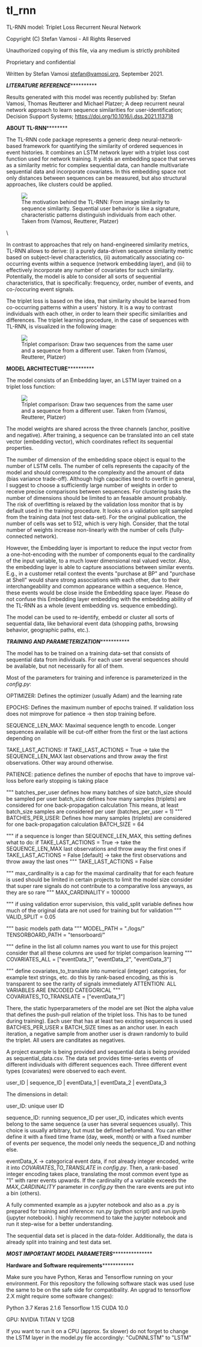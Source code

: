 # tl_rnn
TL-RNN model: Triplet Loss Recurrent Neural Network

Copyright (C) Stefan Vamosi - All Rights Reserved

Unauthorized copying of this file, via any medium is strictly prohibited

Proprietary and confidential

Written by Stefan Vamosi <stefan@vamosi.org>, September 2021.

*********************************************************LITERATURE REFERENCE*******************************************************************

Results generated with this model was recently published by: Stefan Vamosi, Thomas Reutterer and Michael Platzer; A deep recurrent neural network approach to learn sequence similarities for user-identification; Decision Support Systems; https://doi.org/10.1016/j.dss.2021.113718


**************************************************************ABOUT TL-RNN**********************************************************************

The TL-RNN code package represents a generic deep neural-network-based framework for quantifying the similarity of ordered sequences in event histories. It combines an LSTM network layer with a triplet loss cost function used for network training. It yields an embedding space that serves as a similarity metric for complex sequential data, can handle multivariate sequential data and incorporate covariates. In this embedding space not only distances between sequences can be measured, but also structural approaches, like clusters could be applied.

<figure><img src="images/running_example_seqs.png"><figcaption>The motivation behind the TL-RNN: From image similarity to sequence similarity. Sequential user behavior is like a signature, characteristic patterns distinguish individuals from each other. Taken from (Vamosi, Reutterer, Platzer)</figcaption></figure>\


In contrast to approaches that rely on hand-engineered similarity metrics, TL-RNN allows to derive: (i) a purely data-driven sequence similarity metric based on subject-level characteristics, (ii) automatically associating co-occurring events within a sequence (network embedding layer), and (iii) to effectively incorporate any number of covariates for such similarity. Potentially, the model is able to consider all sorts of sequential characteristics, that is specifically: frequency, order, number of events, and co-/occuring event signals.

The triplet loss is based on the idea, that similarity should be learned from co-occurring patterns within a users' history. It is a way to contrast individuals with each other, in order to learn their specific similarities and differences. The triplet learning procedure, in the case of sequences with TL-RNN, is visualized in the following image: 

<figure><img src="images/Sample_Draw_runningexample.png"><figcaption>Triplet comparison: Draw two sequences from the same user and a sequence from a different user. Taken from (Vamosi, Reutterer, Platzer)</figcaption></figure>


**********************************************************MODEL ARCHITECTURE********************************************************************

The model consists of an Embedding layer, an LSTM layer trained on a triplet loss function:

<figure><img src="images/Model_Structure.png"><figcaption>Triplet comparison: Draw two sequences from the same user and a sequence from a different user. Taken from (Vamosi, Reutterer, Platzer)</figcaption></figure>


The model weights are shared across the three channels (anchor, positive and negative). After training, a sequence can be translated into an cell state vector (embedding vector), which coordinates reflect its sequential properties.

The number of dimension of the embedding space object is equal to the number of LSTM cells. The number of cells represents the capacity of the model and should correspond to the complexity and the amount of data (bias variance trade-off). Although high capacities tend to overfit in general, I suggest to choose a sufficiently large number of weights in order to receive precise comparisons between sequences. For clustering tasks the number of dimensions should be limited to an feasable amount probably. The risk of overfitting is relaxed by the validation loss monitor that is by default used in the training procedure. It looks on a validation split sampled from the training data (not test data-set). For the original publication, the number of cells was set to 512, which is very high. Consider, that the total number of weights increase non-linearly with the number of cells (fully-connected network).

However, the Embedding layer is important to reduce the input vector from a one-hot-encoding with the number of components equal to the cardinality of the input variable, to a much lower dimensional real valued vector. Also, the embedding layer is able to capture associations between similar events. E.g., in a customer retail context the events "purchase at BP" and "purchase at Shell" would share strong associations with each other, due to their interchangeability and common appearance within a sequence. Hence, these events would be close inside the Embedding space layer. Please do not confuse this Embedding layer embedding with the embedding ability of the TL-RNN as a whole (event embedding vs. sequence embedding).


The model can be used to re-identify, embedd or cluster all sorts of sequential data, like behavioral event data (shopping paths, browsing behavior, geographic paths, etc.).


*****************************************************TRAINING AND PARAMETERIZATION****************************************************************

The model has to be trained on a training data-set that consists of sequential data from individuals. For each user several sequences should be available, but not necessarily for all of them. 

Most of the parameters for training and inference is parameterized in the *config.py*:


OPTIMIZER: Defines the optimizer (usually Adam) and the learning rate

EPOCHS: Defines the maximum number of epochs trained. If validation loss does not mimprove for patience -> then stop training before.

SEQUENCE_LEN_MAX: Maximal sequence length to encode. Longer sequences available will be cut-off either from the first or the last actions depending on 

TAKE_LAST_ACTIONS: If TAKE_LAST_ACTIONS = True -> take the SEQUENCE_LEN_MAX last observations and throw away the first observations. Other way around otherwise.

PATIENCE: patience defines the number of epochs that have to improve val-loss before early stopping is taking place 


"""
batches_per_user defines how many batches of size batch_size should be sampled per user
batch_size defines how many samples (triplets) are considered for one back-propagation calculation
This means, at least batch_size samples are considered per user (batches_per_user = 1)
"""
BATCHES_PER_USER: Defines how many samples (triplets) are considered for one back-propagation calculation
BATCH_SIZE = 64


"""
if a sequence is longer than SEQUENCE_LEN_MAX, this setting defines what to do:
if TAKE_LAST_ACTIONS = True -> take the SEQUENCE_LEN_MAX last observations and throw away the first ones
if TAKE_LAST_ACTIONS = False [default] -> take the first observations and throw away the last ones
"""
TAKE_LAST_ACTIONS = False


"""
max_cardinality is a cap for the maximal cardinality that for each feature is used
should be limited in certain projects to limit the model size
consider that super rare signals do not contribute to a comparative loss anyways, as they are so rare
"""
MAX_CARDINALITY = 100000


"""
if using validation error supervision, this valid_split variable defines
how much of the original data are not used for training but for validation
"""
VALID_SPLIT = 0.05


""" basic models path data """
MODEL_PATH = "./logs/"
TENSORBOARD_PATH = "tensorboard/"


"""
define in the list all column names you want to use for this project
consider that all these columns are used for triplet comparison learning
"""
COVARIATES_ALL = ["eventData_1", "eventData_2", "eventData_3"]


"""
define covariates_to_translate into numerical (integer) categories, 
for example text strings, etc.
do this by rank-based encoding, as this is transparent to see the rarity of signals immediately
ATTENTION: ALL VARIABLES ARE ENCODED CATEGORICAL
"""
COVARIATES_TO_TRANSLATE = ["eventData_1"]



There, the static hyperparameters of the model are set (Not the alpha value that defines the push-pull relation of the triplet loss. This has to be tuned during training). Each user that has at least two existing sequences is used BATCHES_PER_USER x BATCH_SIZE times as an anchor user. In each iteration, a negative sample from another user is drawn randomly to build the triplet. All users are canditates as negatives.



A project example is being provided and sequential data is being provided as sequential_data.csv. The data set provides time-series events of different individuals with different sequences each. Three different event types (covariates) were observed to each event.


user_ID | sequence_ID | eventData_1 | eventData_2 | eventData_3

The dimensions in detail:

user_ID: unique user ID

sequence_ID: running sequence_ID per user_ID, indicates which events belong to the same sequence (a user has several sequences
usually). This choice is usually arbitrary, but must be defined beforehand. You can either define it with a fixed time frame (day, week, month) or with a fixed number of events per sequence, the model only needs the sequence_ID and nothing else.

eventData_X -> categorical event data, if not already integer encoded, write it into *COVARIATES_TO_TRANSLATE* in *config.py*. Then, a rank-based integer encoding takes place, translating the most common event type as "1" with rarer events upwards. If the cardinality of a variable exceeds the *MAX_CARDINALITY* parameter in *config.py* then the rare events are put into a bin (others).

A fully commented example as a jupyter notebook and also as a .py is prepared for training and inference: run.py (python script) and run.ipynb (jupyter notebook). I highly recommend to take the jupyter notebook and run it step-wise for a better understanding.

The sequential data set is placed in the data-folder. Additionally, the data is already split into training and test data set. 

*******************************************************MOST IMPORTANT MODEL PARAMETERS**********************************************************************





******************************************************Hardware and Software requirements******************************************************************

Make sure you have Python, Keras and Tensorflow running on your environment. For this repository the following software stack was used (use the same to be on the safe side for compatibality. An upgrad to tensorflow 2.X might require some software changes):

Python 3.7 
Keras 2.1.6
Tensorflow 1.15
CUDA 10.0

GPU: NVIDIA TITAN V 12GB

If you want to run it on a CPU (approx. 5x slower) do not forget to change the LSTM layer in the model.py file accordingly: "CuDNNLSTM" to "LSTM"


